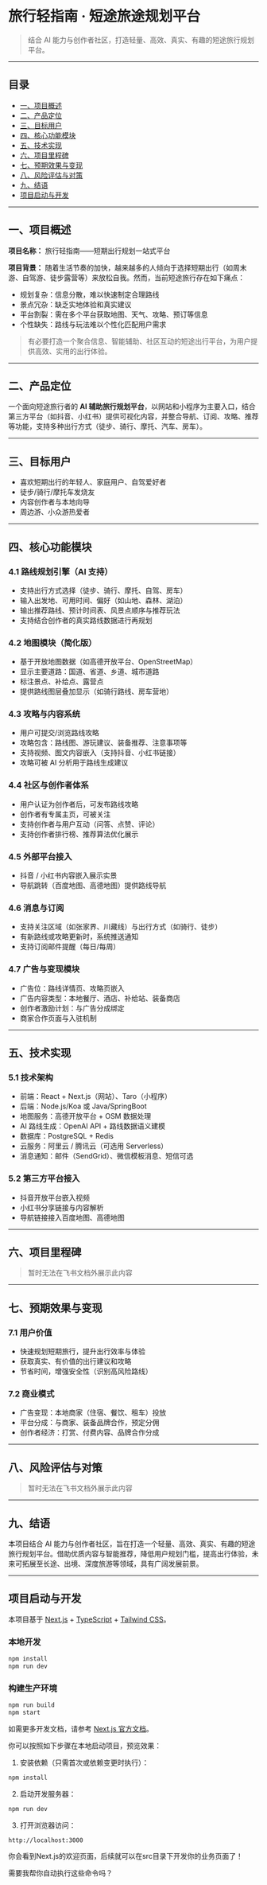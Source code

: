 # 旅行轻指南 · 短途旅途规划平台

> 结合 AI 能力与创作者社区，打造轻量、高效、真实、有趣的短途旅行规划平台。

---

## 目录
- [一、项目概述](#一项目概述)
- [二、产品定位](#二产品定位)
- [三、目标用户](#三目标用户)
- [四、核心功能模块](#四核心功能模块)
- [五、技术实现](#五技术实现)
- [六、项目里程碑](#六项目里程碑)
- [七、预期效果与变现](#七预期效果与变现)
- [八、风险评估与对策](#八风险评估与对策)
- [九、结语](#九结语)
- [项目启动与开发](#项目启动与开发)

---

## 一、项目概述
**项目名称：** 旅行轻指南——短期出行规划一站式平台

**项目背景：**
随着生活节奏的加快，越来越多的人倾向于选择短期出行（如周末游、自驾游、徒步露营等）来放松自我。然而，当前短途旅行存在如下痛点：
- 规划复杂：信息分散，难以快速制定合理路线
- 景点冗杂：缺乏实地体验和真实建议
- 平台割裂：需在多个平台获取地图、天气、攻略、预订等信息
- 个性缺失：路线与玩法难以个性化匹配用户需求

> 有必要打造一个聚合信息、智能辅助、社区互动的短途出行平台，为用户提供高效、实用的出行体验。

---

## 二、产品定位
一个面向短途旅行者的 **AI 辅助旅行规划平台**，以网站和小程序为主要入口，结合第三方平台（如抖音、小红书）提供可视化内容，并整合导航、订阅、攻略、推荐等功能，支持多种出行方式（徒步、骑行、摩托、汽车、房车）。

---

## 三、目标用户
- 喜欢短期出行的年轻人、家庭用户、自驾爱好者
- 徒步/骑行/摩托车发烧友
- 内容创作者与本地向导
- 周边游、小众游热爱者

---

## 四、核心功能模块
### 4.1 路线规划引擎（AI 支持）
- 支持出行方式选择（徒步、骑行、摩托、自驾、房车）
- 输入出发地、可用时间、偏好（如山地、森林、湖泊）
- 输出推荐路线、预计时间表、风景点顺序与推荐玩法
- 支持结合创作者的真实路线数据进行再规划

### 4.2 地图模块（简化版）
- 基于开放地图数据（如高德开放平台、OpenStreetMap）
- 显示主要道路：国道、省道、乡道、城市道路
- 标注景点、补给点、露营点
- 提供路线图层叠加显示（如骑行路线、房车营地）

### 4.3 攻略与内容系统
- 用户可提交/浏览路线攻略
- 攻略包含：路线图、游玩建议、装备推荐、注意事项等
- 支持视频、图文内容嵌入（支持抖音、小红书链接）
- 攻略可被 AI 分析用于路线生成建议

### 4.4 社区与创作者体系
- 用户认证为创作者后，可发布路线攻略
- 创作者有专属主页，可被关注
- 支持创作者与用户互动（问答、点赞、评论）
- 支持创作者排行榜、推荐算法优化展示

### 4.5 外部平台接入
- 抖音 / 小红书内容嵌入展示实景
- 导航跳转（百度地图、高德地图）提供路线导航

### 4.6 消息与订阅
- 支持关注区域（如张家界、川藏线）与出行方式（如骑行、徒步）
- 有新路线或攻略更新时，系统推送通知
- 支持订阅邮件提醒（每日/每周）

### 4.7 广告与变现模块
- 广告位：路线详情页、攻略页嵌入
- 广告内容类型：本地餐厅、酒店、补给站、装备商店
- 创作者激励计划：与广告分成绑定
- 商家合作页面与入驻机制

---

## 五、技术实现
### 5.1 技术架构
- 前端：React + Next.js（网站）、Taro（小程序）
- 后端：Node.js/Koa 或 Java/SpringBoot
- 地图服务：高德开放平台 + OSM 数据处理
- AI 路线生成：OpenAI API + 路线数据语义建模
- 数据库：PostgreSQL + Redis
- 云服务：阿里云 / 腾讯云（可选用 Serverless）
- 消息通知：邮件（SendGrid）、微信模板消息、短信可选

### 5.2 第三方平台接入
- 抖音开放平台嵌入视频
- 小红书分享链接与内容解析
- 导航链接接入百度地图、高德地图

---

## 六、项目里程碑
> 暂时无法在飞书文档外展示此内容

---

## 七、预期效果与变现
### 7.1 用户价值
- 快速规划短期旅行，提升出行效率与体验
- 获取真实、有价值的出行建议和攻略
- 节省时间，增强安全性（识别高风险路线）

### 7.2 商业模式
- 广告变现：本地商家（住宿、餐饮、租车）投放
- 平台分成：与商家、装备品牌合作，预定分佣
- 创作者经济：打赏、付费内容、品牌合作分成

---

## 八、风险评估与对策
> 暂时无法在飞书文档外展示此内容

---

## 九、结语
本项目结合 AI 能力与创作者社区，旨在打造一个轻量、高效、真实、有趣的短途旅行规划平台。借助优质内容与智能推荐，降低用户规划门槛，提高出行体验，未来可拓展至长途、出境、深度旅游等领域，具有广阔发展前景。

---

## 项目启动与开发

本项目基于 [Next.js](https://nextjs.org/) + [TypeScript](https://www.typescriptlang.org/) + [Tailwind CSS](https://tailwindcss.com/)。

### 本地开发
```bash
npm install
npm run dev
```

### 构建生产环境
```bash
npm run build
npm start
```

如需更多开发文档，请参考 [Next.js 官方文档](https://nextjs.org/docs)。

你可以按照如下步骤在本地启动项目，预览效果：

1. 安装依赖（只需首次或依赖变更时执行）：
```bash
npm install
```

2. 启动开发服务器：
```bash
npm run dev
```

3. 打开浏览器访问：
```
http://localhost:3000
```

你会看到Next.js的欢迎页面，后续就可以在src目录下开发你的业务页面了！

需要我帮你自动执行这些命令吗？